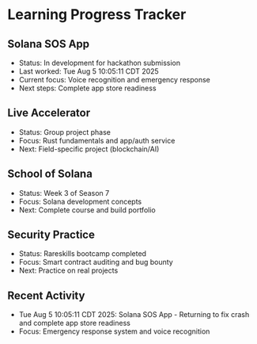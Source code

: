 # Learning Progress Tracker

## Solana SOS App
- Status: In development for hackathon submission
- Last worked: Tue Aug  5 10:05:11 CDT 2025
- Current focus: Voice recognition and emergency response
- Next steps: Complete app store readiness

## Live Accelerator
- Status: Group project phase
- Focus: Rust fundamentals and app/auth service
- Next: Field-specific project (blockchain/AI)

## School of Solana
- Status: Week 3 of Season 7
- Focus: Solana development concepts
- Next: Complete course and build portfolio

## Security Practice
- Status: Rareskills bootcamp completed
- Focus: Smart contract auditing and bug bounty
- Next: Practice on real projects

## Recent Activity
- Tue Aug  5 10:05:11 CDT 2025: Solana SOS App - Returning to fix crash and complete app store readiness
- Focus: Emergency response system and voice recognition
